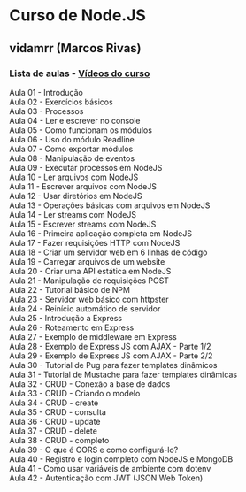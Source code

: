 # Curso de Node.JS
## vidamrr (Marcos Rivas)

### Lista de aulas - [Vídeos do curso](https://www.youtube.com/watch?v=APbb-z8A3Zc&list=PLvRPaExkZHFn_EGzNOXsWqtAAGl8ZCbUo)

Aula 01 - Introdução  
Aula 02 - Exercícios básicos   
Aula 03 - Processos  
Aula 04 - Ler e escrever no console  
Aula 05 - Como funcionam os módulos  
Aula 06 - Uso do módulo Readline  
Aula 07 - Como exportar módulos  
Aula 08 - Manipulação de eventos  
Aula 09 - Executar processos em NodeJS  
Aula 10 - Ler arquivos com NodeJS  
Aula 11 - Escrever arquivos com NodeJS  
Aula 12 - Usar diretórios em NodeJS  
Aula 13 - Operações básicas com arquivos em NodeJS  
Aula 14 - Ler streams com NodeJS  
Aula 15 - Escrever streams com NodeJS  
Aula 16 - Primeira aplicação completa em NodeJS  
Aula 17 - Fazer requisições HTTP com NodeJS  
Aula 18 - Criar um servidor web em 6 linhas de código  
Aula 19 - Carregar arquivos de um website  
Aula 20 - Criar uma API estática em NodeJS  
Aula 21 - Manipulação de requisições POST  
Aula 22 - Tutorial básico de NPM  
Aula 23 - Servidor web básico com httpster  
Aula 24 - Reinício automático de servidor  
Aula 25 - Introdução a Express  
Aula 26 - Roteamento em Express  
Aula 27 - Exemplo de middleware em Express  
Aula 28 - Exemplo de Express JS com AJAX - Parte 1/2  
Aula 29 - Exemplo de Express JS com AJAX - Parte 2/2  
Aula 30 - Tutorial de Pug para fazer templates dinâmicos  
Aula 31 - Tutorial de Mustache para fazer templates dinâmicas   
Aula 32 - CRUD - Conexão a base de dados  
Aula 33 - CRUD - Criando o modelo  
Aula 34 - CRUD - create  
Aula 35 - CRUD - consulta  
Aula 36 - CRUD - update  
Aula 37 - CRUD - delete  
Aula 38 - CRUD - completo  
Aula 39 - O que é CORS e como configurá-lo?  
Aula 40 - Registro e login completo com NodeJS e MongoDB  
Aula 41 - Como usar variáveis de ambiente com dotenv  
Aula 42 - Autenticação com JWT (JSON Web Token)  